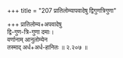 +++
title = "207 प्रातिलोम्यापवादेषु द्विगुणत्रिगुणा"

+++
प्रातिलोम्य+अपवादेषु  
द्वि-गुण-त्रि-गुणा दमाः।  
वर्णानाम् आनुलोम्येन  
तस्माद् अर्ध+अर्ध-हानितः  ॥ २.२०७ ॥